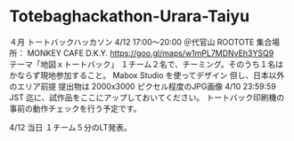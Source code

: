 # Totebaghackathon-Urara-Taiyu

４月 トートバックハッカソン 4/12 17:00〜20:00 ＠代官山 ROOTOTE 
集合場所： MONKEY CAFE D.K.Y. https://goo.gl/maps/w1mPL7MDNvEh3YSQ9  
テーマ「地図ｘトートバック」 １チーム２名で、チーミング。そのうち１名はかならず現地参加すること。 
Mabox Studio を使ってデザイン 但し、日本以外のエリア前提 提出物は 2000x3000 ピクセル程度のJPG画像 4/10 23:59:59 JST 迄に、試作品をここにアップしておいてください。
トートバック印刷機の事前の動作チェックを行う予定です。 

4/12 当日 １チーム５分のLT発表。
